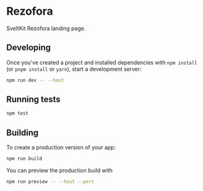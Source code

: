 # Rezofora

SveltKit Rezofora landing page.

## Developing

Once you've created a project and installed dependencies with `npm install` (or `pnpm install` or `yarn`), start a development server:

```bash
npm run dev -- --host
```

## Running tests

```sh
npm test
```

## Building

To create a production version of your app:

```bash
npm run build
```

You can preview the production build with

```sh
npm run preview -- --host --port
```
